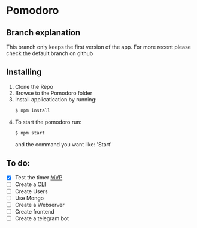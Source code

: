 # Pomodoro

## Branch explanation

This branch only keeps the first version of the app. For more recent please check the default branch on github

## Installing

1. Clone the Repo
2. Browse to the Pomodoro folder
3. Install applicatication by running: 
    ```sh
    $ npm install
    ```
4. To start the pomodoro run:
    ```sh
    $ npm start
    ```
    and the command you want like: 'Start'

## To do:

- [x] Test the timer [MVP](https://github.com/ArthurPieri/Pomodoro/tree/basic)
- [ ] Create a [CLI](https://github.com/ArthurPieri/Pomodoro/tree/cli)
- [ ] Create Users
- [ ] Use Mongo
- [ ] Create a Webserver
- [ ] Create frontend
- [ ] Create a telegram bot

